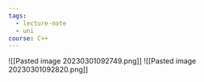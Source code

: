 ```yaml
---
tags:
  - lecture-note
  - uni
course: C++
---
```


![[Pasted image 20230301092749.png]]
![[Pasted image 20230301092820.png]]

